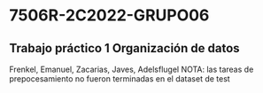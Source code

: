 # 7506R-2C2022-GRUPO06
## Trabajo práctico 1 Organización de datos 
Frenkel, Emanuel, Zacarias, Javes, Adelsflugel
NOTA: las tareas de prepocesamiento no fueron terminadas en el dataset de test
